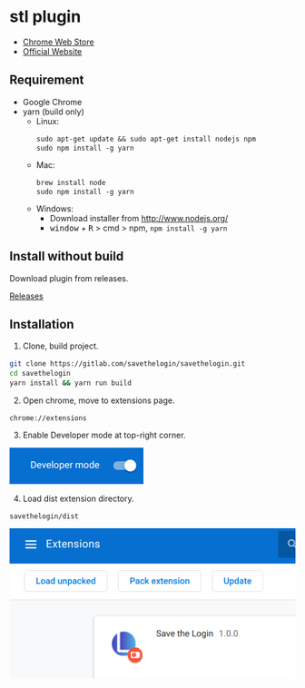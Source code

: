 # stl plugin

- [Chrome Web Store](https://chrome.google.com/webstore/detail/save-the-login/olhdcmdedheoafealgdlignhohemkokh)
- [Official Website](https://savethelogin.world/)

## Requirement

- Google Chrome
- yarn (build only)
  - Linux:
    ```
    sudo apt-get update && sudo apt-get install nodejs npm
    sudo npm install -g yarn
    ```
  - Mac:
    ```
    brew install node
    sudo npm install -g yarn
    ```
  - Windows:
    - Download installer from http://www.nodejs.org/
    - <kbd>window</kbd> + <kbd>R</kbd> > cmd > npm, `npm install -g yarn`

## Install without build

Download plugin from releases.

[Releases](https://gitlab.com/savethelogin/savethelogin/-/releases)

## Installation

1. Clone, build project.

```sh
git clone https://gitlab.com/savethelogin/savethelogin.git
cd savethelogin
yarn install && yarn run build
```

2. Open chrome, move to extensions page.

```
chrome://extensions
```

3. Enable Developer mode at top-right corner.

![Developer mode on](instruction-developer-mode.png)

4. Load dist extension directory.

```
savethelogin/dist
```

![Load unpacked](instruction-load-unpacked.png)
